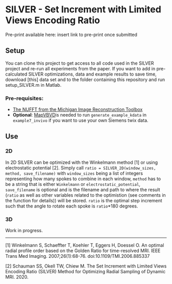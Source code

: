 # SILVER - Set Increment with Limited Views Encoding Ratio
Pre-print available here: insert link to pre-print once submitted

## Setup
You can clone this project to get access to all code used in the SILVER project and re-run all experiments from the paper. If you want to add in pre-calculated SILVER optimizations, data and example results to save time, download [this] data set and to the folder containing this repository and run setup_SILVER.m in Matlab.

### Pre-requisites:
- [The NUFFT from the Michigan Image Reconstruction Toolbox](https://web.eecs.umich.edu/~fessler/code/)
- <b>Optional</b>: [MapVBVD](https://github.com/CIC-methods/FID-A/tree/master/inputOutput/mapVBVD)is needed to run  `generate_example_kdata` in `example7_invivo` if you want to use your own Siemens twix data.

## Use
### 2D
In 2D SILVER can be optimized with the Winkelmann method [1] or using electrostatic potential [2]. Simply call `ratio = SILVER_2D(window_sizes, method, save_filename)` with `window_sizes` being a list of integers representing how many spokes to combine in each window, `method` has to be a string that is either `Winkelmann` or `electrostatic_potential`, `save_filename` is optional and is the filename and path to where the result (`ratio` as well as other variables related to the optimistion (see comments in the function for details)) will be stored. `ratio` is the optimal step increment such that the angle to rotate each spoke is `ratio`*180 degrees. 

### 3D
Work in progress.

---

[1] Winkelmann S, Schaeffter T, Koehler T, Eggers H, Doessel O. An optimal radial profile order based on the Golden Ratio for time-resolved MRI. IEEE Trans Med Imaging. 2007;26(1):68-76. doi:10.1109/TMI.2006.885337

[2] Schauman SS, Okell TW, Chiew M. The Set Increment with Limited Views Encoding Ratio (SILVER) Method for Optimizing Radial Sampling of Dynamic MRI. 2020.

